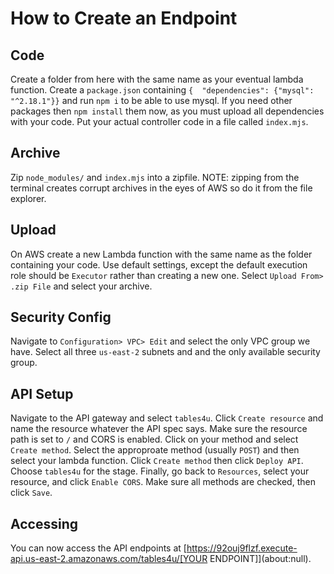 # How to Create an Endpoint
## Code
Create a folder from here with the same name as your eventual lambda function. Create a `package.json` containing `{  "dependencies": {"mysql": "^2.18.1"}}` and run `npm i` to be able to use mysql. If you need other packages then `npm install` them now, as you must upload all dependencies with your code. Put your actual controller code in a file called `index.mjs`. 
## Archive
Zip `node_modules/` and `index.mjs` into a zipfile. NOTE: zipping from the terminal creates corrupt archives in the eyes of AWS so do it from the file explorer. 
## Upload
On AWS create a new Lambda function with the same name as the folder containing your code. Use default settings, except the default execution role should be `Executor` rather than creating a new one. Select `Upload From> .zip File` and select your archive.
## Security Config
Navigate to `Configuration> VPC> Edit` and select the only VPC group we have. Select all three `us-east-2` subnets and and the only available security group.
## API Setup
Navigate to the API gateway and select `tables4u`. Click `Create resource` and name the resource whatever the API spec says. Make sure the resource path is set to `/` and CORS is enabled. Click on your method and select `Create method`. Select the approproate method (usually `POST`) and then select your lambda function. Click `Create method` then click `Deploy API`. Choose `tables4u` for the stage. Finally, go back to `Resources`, select your resource, and click `Enable CORS`. Make sure all methods are checked, then click `Save`. 
## Accessing
You can now access the API endpoints at [https://92ouj9flzf.execute-api.us-east-2.amazonaws.com/tables4u/[YOUR ENDPOINT]](about:null). 